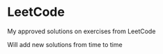 # LeetCode

My approved solutions on exercises from LeetCode

Will add new solutions from time to time